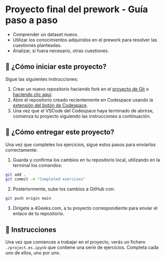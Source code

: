 <!--hide-->
# Proyecto final del prework - Guía paso a paso
<!--endhide-->

- Comprender un dataset nuevo.
- Utilizar los conocimientos adquiridos en el prework para resolver las cuestiones planteadas.
- Analizar, si fuera necesario, otras cuestiones.

<how-to-start>
  
## 🌱  ¿Cómo iniciar este proyecto?

Sigue las siguientes instrucciones:

1. Crear un nuevo repositorio haciendo fork en el [proyecto de Git](https://github.com/breatheco-de/data-clean-up-pandas-for-beginners-project) o [haciendo clic aquí](https://github.com/breatheco-de/data-clean-up-pandas-for-beginners-project/fork).
2. Abre el repositorio creado recientemente en Codespace usando la [extensión del botón de Codespace](https://docs.github.com/en/codespaces/developing-in-codespaces/creating-a-codespace-for-a-repository#creating-a-codespace-for-a-repository).
3. Una vez que el VSCode del Codespace haya terminado de abrirse, comienza tu proyecto siguiendo las instrucciones a continuación.

</how-to-start>

## 🚛 ¿Cómo entregar este proyecto?

Una vez que completes los ejercicios, sigue estos pasos para enviarlos correctamente:

1. Guarda y confirma los cambios en tu repositorio local, utilizando en la terminal los comandos:

```sh
git add .
git commit -m "Completed exercises"
```

2. Posteriormente, sube los cambios a GitHub con:

```sh
git push origin main
```

3. Dirígete a 4Geeks.com, a tu proyecto correspondiente para enviar el enlace de tu repositorio.

## 📝 Instrucciones

Una vez que comiences a trabajar en el proyecto, verás un fichero `./project.es.ipynb` que contiene una serie de ejercicios. Completa cada uno de ellos, uno por uno.
